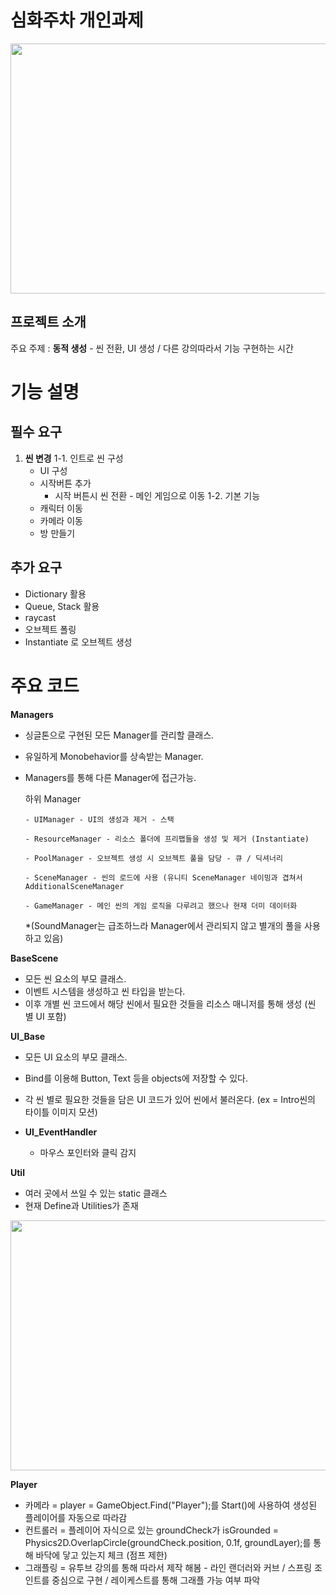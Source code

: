 # 심화주차 개인과제

<img src="![화면 캡처 2024-02-22 211448](https://github.com/Orknology/SpartaUnityChallengeAssignment/assets/122108152/0afa54b7-9def-444f-9e79-0ed74d3ff86a)" width="800" height="400">

## 프로젝트 소개
주요 주제 : **동적 생성** - 씬 전환, UI 생성 / 다른 강의따라서 기능 구현하는 시간

# 기능 설명

## 필수 요구

1. **씬 변경**
   1-1. 인트로 씬 구성
      - UI 구성
      - 시작버튼 추가
          - 시작 버튼시 씬 전환 - 메인 게임으로 이동
   1-2. 기본 기능
      - 캐릭터 이동
      - 카메라 이동
      - 방 만들기

 ## 추가 요구
  - Dictionary 활용
  - Queue, Stack 활용
  - raycast
  - 오브젝트 폴링
  - Instantiate 로 오브젝트 생성

# 주요 코드

**Managers**
  - 싱글톤으로 구현된 모든 Manager를 관리할 클래스.
  - 유일하게 Monobehavior를 상속받는 Manager.
  - Managers를 통해 다른 Manager에 접근가능.
    
    하위 Manager
    
        - UIManager - UI의 생성과 제거 - 스택
            
        - ResourceManager - 리소스 폴더에 프리팹들을 생성 및 제거 (Instantiate)
    
        - PoolManager - 오브젝트 생성 시 오브젝트 풀을 담당 - 큐 / 딕셔너리
    
        - SceneManager - 씬의 로드에 사용 (유니티 SceneManager 네이밍과 겹쳐서 AdditionalSceneManager
    
        - GameManager - 메인 씬의 게임 로직을 다루려고 했으나 현재 더미 데이터화
    
    *(SoundManager는 급조하느라 Manager에서 관리되지 않고 별개의 풀을 사용하고 있음)

**BaseScene**
  - 모든 씬 요소의 부모 클래스.
  - 이벤트 시스템을 생성하고 씬 타입을 받는다.
  - 이후 개별 씬 코드에서 해당 씬에서 필요한 것들을 리소스 매니저를 통해 생성 (씬 별 UI 포함)

**UI_Base**
  - 모든 UI 요소의 부모 클래스.
  - Bind를 이용해 Button, Text 등을 objects에 저장할 수 있다.
  - 각 씬 별로 필요한 것들을 담은 UI 코드가 있어 씬에서 불러온다. (ex = Intro씬의 타이틀 이미지 모션)

  - **UI_EventHandler**
    - 마우스 포인터와 클릭 감지

**Util**
  - 여러 곳에서 쓰일 수 있는 static 클래스
  - 현재 Define과 Utilities가 존재

<img src="![화면 캡처 2024-02-22 211836](https://github.com/Orknology/SpartaUnityChallengeAssignment/assets/122108152/9a5dbbff-f458-4653-9486-040c8e0b98e8)" width="800" height="400">

**Player**
  - 카메라 = player = GameObject.Find("Player");를 Start()에 사용하여 생성된 플레이어를 자동으로 따라감
  - 컨트롤러 = 플레이어 자식으로 있는 groundCheck가 isGrounded = Physics2D.OverlapCircle(groundCheck.position, 0.1f, groundLayer);를 통해 바닥에 닿고 있는지 체크 (점프 제한)
  - 그래플링 = 유투브 강의를 통해 따라서 제작 해봄 - 라인 랜더러와 커브 / 스프링 조인트를 중심으로 구현 / 레이케스트를 통해 그래플 가능 여부 파악


    
 

